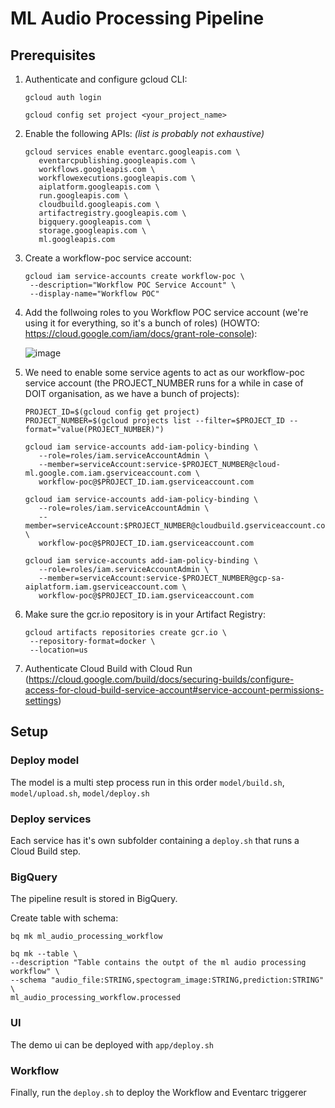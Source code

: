 # ML Audio Processing Pipeline

## Prerequisites
1. Authenticate and configure gcloud CLI:

   `gcloud auth login`

   `gcloud config set project <your_project_name>`

2. Enable the following APIs:	*(list is probably not exhaustive)*
   ```
   gcloud services enable eventarc.googleapis.com \
      eventarcpublishing.googleapis.com \
      workflows.googleapis.com \
      workflowexecutions.googleapis.com \
      aiplatform.googleapis.com \
      run.googleapis.com \
      cloudbuild.googleapis.com \
      artifactregistry.googleapis.com \
      bigquery.googleapis.com \
      storage.googleapis.com \
      ml.googleapis.com
   ```
3. Create a workflow-poc service account:
   ```
   gcloud iam service-accounts create workflow-poc \
    --description="Workflow POC Service Account" \
    --display-name="Workflow POC"
   ```
4. Add the follwoing roles to you Workflow POC service account (we're using it for everything, so it's a bunch of roles) (HOWTO: https://cloud.google.com/iam/docs/grant-role-console):
   
   ![image](https://github.com/SaschaHeyer/ml-audio-processing-pipeline/assets/89016113/1db2a344-e708-41f8-a57a-bfde05f7713c)

5. We need to enable some service agents to act as our workflow-poc service account (the PROJECT_NUMBER runs for a while in case of DOIT organisation, as we have a bunch of projects):
   ```
   PROJECT_ID=$(gcloud config get project)
   PROJECT_NUMBER=$(gcloud projects list --filter=$PROJECT_ID --format="value(PROJECT_NUMBER)")

   gcloud iam service-accounts add-iam-policy-binding \
      --role=roles/iam.serviceAccountAdmin \
      --member=serviceAccount:service-$PROJECT_NUMBER@cloud-ml.google.com.iam.gserviceaccount.com \
      workflow-poc@$PROJECT_ID.iam.gserviceaccount.com

   gcloud iam service-accounts add-iam-policy-binding \
      --role=roles/iam.serviceAccountAdmin \
      --member=serviceAccount:$PROJECT_NUMBER@cloudbuild.gserviceaccount.com \
      workflow-poc@$PROJECT_ID.iam.gserviceaccount.com

   gcloud iam service-accounts add-iam-policy-binding \
      --role=roles/iam.serviceAccountAdmin \
      --member=serviceAccount:service-$PROJECT_NUMBER@gcp-sa-aiplatform.iam.gserviceaccount.com \
      workflow-poc@$PROJECT_ID.iam.gserviceaccount.com
   ```
6. Make sure the gcr.io repository is in your Artifact Registry:
   ```
   gcloud artifacts repositories create gcr.io \
    --repository-format=docker \
    --location=us
   ```
7. Authenticate Cloud Build with Cloud Run (https://cloud.google.com/build/docs/securing-builds/configure-access-for-cloud-build-service-account#service-account-permissions-settings)

## Setup

### Deploy model
The model is a multi step process run in this order `model/build.sh`, `model/upload.sh`, `model/deploy.sh`

### Deploy services
Each service has it's own subfolder containing a `deploy.sh` that runs a Cloud Build step. 

### BigQuery
The pipeline result is stored in BigQuery. 

Create table with schema:

````
bq mk ml_audio_processing_workflow

bq mk --table \
--description "Table contains the outpt of the ml audio processing workflow" \
--schema "audio_file:STRING,spectogram_image:STRING,prediction:STRING" \
ml_audio_processing_workflow.processed
````

### UI
The demo ui can be deployed with `app/deploy.sh`

### Workflow
Finally, run the `deploy.sh` to deploy the Workflow and Eventarc triggerer
